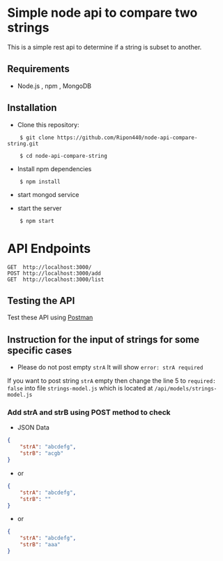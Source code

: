 # Simple node api to compare two strings

This is a simple rest api to determine if a string is subset to another. 

## Requirements

- Node.js , npm , MongoDB

## Installation
* Clone this repository:
```
    $ git clone https://github.com/Ripon440/node-api-compare-string.git
```

```
    $ cd node-api-compare-string
```
* Install npm dependencies
```
    $ npm install
```

* start mongod service

* start the server
```
    $ npm start
```

# API Endpoints

```
GET  http://localhost:3000/
POST http://localhost:3000/add
GET  http://localhost:3000/list
```

## Testing the API
Test these API using [Postman](https://www.getpostman.com/downloads/)

## Instruction for the input of strings for some specific cases
* Please do not post empty ```strA```
It will show ```error: strA required ```

If you want to post string ```strA``` empty then change the line 5 to  ```required: false``` into file ```strings-model.js``` which is located at ```/api/models/strings-model.js```

### Add strA and strB using POST method to check
* JSON Data 
```json
{
	"strA": "abcdefg",
	"strB": "acgb"
}
```
* or
```json
{
	"strA": "abcdefg",
	"strB": ""
}
```

* or
```json
{
	"strA": "abcdefg",
	"strB": "aaa"
}
```